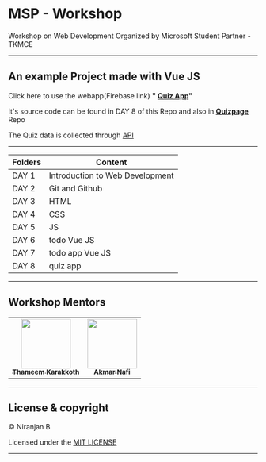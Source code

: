 # MSP - Workshop

Workshop on Web Development Organized by Microsoft Student Partner - TKMCE

---
## An example Project made with Vue JS

Click here to use the webapp(Firebase link) **"
[Quiz App](https://quiz-app-d239c.web.app/)"**

It's source code can be found in DAY 8 of this Repo and also in **[Quizpage](https://github.com/Niranjanprof/Quizpage)** Repo

The Quiz data is collected through [API](https://opentdb.com/api.php?amount=10&category=11&difficulty=easy&type=multiple)



___

| Folders | Content |
|--------|------|
|DAY 1 |Introduction to Web Development|
|DAY 2 |Git and Github|
|DAY 3 |HTML|
|DAY 4 |CSS|
|DAY 5 |JS|
|DAY 6 |todo Vue JS|
|DAY 7 |todo app Vue JS|
|DAY 8 |quiz app|



---
## Workshop Mentors


<table>
  <tr>
    <td align="center"><a href="https://github.com/thameemk612"><img src="https://avatars0.githubusercontent.com/u/33159840?s=400&u=4b94857eac651dcfaa0db2797cc381bb4ab34a99&v=4" width="100px" alt=""/><br /><sub><b>Thameem Karakkoth</b></sub></a></td>
    <td align="center"><a href="https://github.com/AkmarNafi"><img src="https://avatars0.githubusercontent.com/u/20369607?s=400&u=6cf1f3f44db50cc339337067ec38e9abaef3093f&v=4" width="100px" alt=""/><br /><sub><b>Akmar Nafi</b></sub></a></td>
  </tr>
</table>

---

## License & copyright

© Niranjan B 

Licensed under the [MIT LICENSE](LICENSE)

---

